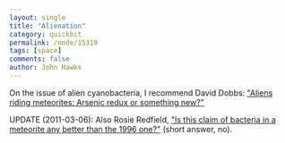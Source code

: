 ```yaml
---
layout: single 
title: "Alienation" 
category: quickbit
permalink: /node/15319
tags: [space] 
comments: false 
author: John Hawks 
---
```


On the issue of alien cyanobacteria, I recommend David Dobbs: <a href="http://www.wired.com/wiredscience/2011/03/aliens-riding-meteorites-arsenic-redux-or-something-new/">"Aliens riding meteorites: Arsenic redux or something new?"</a> 

UPDATE (2011-03-06): Also Rosie Redfield, <a href="http://rrresearch.blogspot.com/2011/03/is-this-claim-of-bacteria-in-meteorite.html">"Is this claim of bacteria in a meteorite any better than the 1996 one?"</a> (short answer, no).

